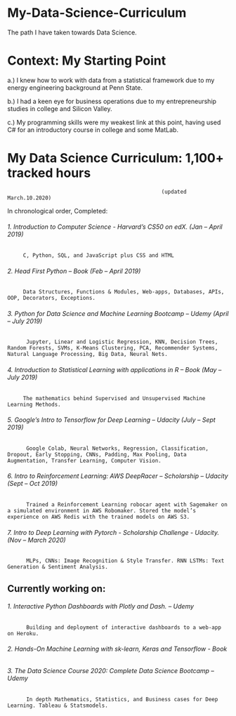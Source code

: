 # My-Data-Science-Curriculum
The path I have taken towards Data Science. 

# Context: My Starting Point

a.) I knew how to work with data from a statistical framework due to my energy engineering background at Penn State.

b.) I had a keen eye for business operations due to my entrepreneurship studies in college and Silicon Valley.

c.) My programming skills were my weakest link at this point, having used C# for an introductory course in college and some MatLab.


# My Data Science Curriculum: 1,100+ tracked hours							
                                                     (updated March.10.2020)


In chronological order, Completed: 					
###### 1.	Introduction to Computer Science - Harvard’s CS50 on edX.			          (Jan – April 2019) 
         C, Python, SQL, and JavaScript plus CSS and HTML
###### 2.	Head First Python – Book				                              (Feb – April 2019)
         Data Structures, Functions & Modules, Web-apps, Databases, APIs, OOP, Decorators, Exceptions.
###### 3.	Python for Data Science and Machine Learning Bootcamp – Udemy                             (April – July 2019)
          Jupyter, Linear and Logistic Regression, KNN, Decision Trees, Random Forests, SVMs, K-Means Clustering, PCA, Recommender Systems, Natural Language Processing, Big Data, Neural Nets.
###### 4.	Introduction to Statistical Learning with applications in R – Book		          (May – July 2019)
         The mathematics behind Supervised and Unsupervised Machine Learning Methods.
###### 5.	Google’s Intro to Tensorflow for Deep Learning – Udacity			          (July – Sept 2019)
          Google Colab, Neural Networks, Regression, Classification, Dropout, Early Stopping, CNNs, Padding, Max Pooling, Data Augmentation, Transfer Learning, Computer Vision. 
###### 6.	Intro to Reinforcement Learning: AWS DeepRacer – Scholarship – Udacity 	          (Sept – Oct 2019)
          Trained a Reinforcement Learning robocar agent with Sagemaker on a simulated environment in AWS Robomaker. Stored the model’s experience on AWS Redis with the trained models on AWS S3. 
###### 7.	Intro to Deep Learning with Pytorch - Scholarship Challenge - Udacity. 	          (Nov – March 2020)
          MLPs, CNNs: Image Recognition & Style Transfer. RNN LSTMs: Text Generation & Sentiment Analysis.

## Currently working on:
###### 1.	Interactive Python Dashboards with Plotly and Dash. – Udemy
          Building and deployment of interactive dashboards to a web-app on Heroku.
###### 2.	Hands-On Machine Learning with sk-learn, Keras and Tensorflow - Book
###### 3.	The Data Science Course 2020: Complete Data Science Bootcamp  – Udemy
          In depth Mathematics, Statistics, and Business cases for Deep Learning. Tableau & Statsmodels.
